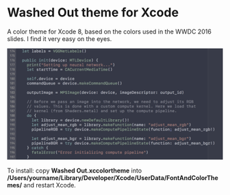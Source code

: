 # Washed Out theme for Xcode

A color theme for Xcode 8, based on the colors used in the WWDC 2016 slides. I find it very easy on the eyes.

![](Screenshot.png)

To install: copy **Washed Out.xccolortheme** into **/Users/yourname/Library/Developer/Xcode/UserData/FontAndColorThemes/** and restart Xcode.
